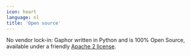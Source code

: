 ```yaml
---
icon: heart
language: nl
title: 'Open source'
---
```


No vendor lock-in: Gaphor written in Python and is 100% Open Source,
available under a friendly [Apache 2
license](https://github.com/gaphor/gaphor/blob/master/LICENSE.txt).
